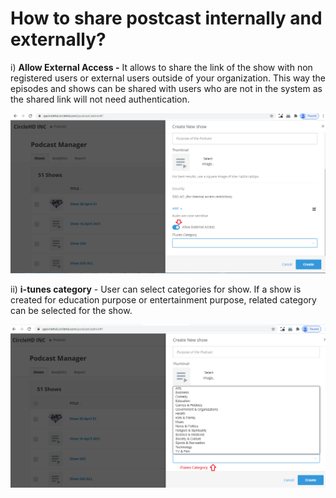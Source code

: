 # How to share postcast internally and externally?

i\) **Allow External Access -** It allows to share the link of the show with non registered users or external users outside of your organization. This way the episodes and shows can be shared with users who are not in the system as the shared link will not need authentication.

![](../.gitbook/assets/external.png)

ii\) **i-tunes category** - User can select categories for show. If a show is created for education purpose or entertainment purpose, related category can be selected for the show.

![](../.gitbook/assets/itunes.png)

